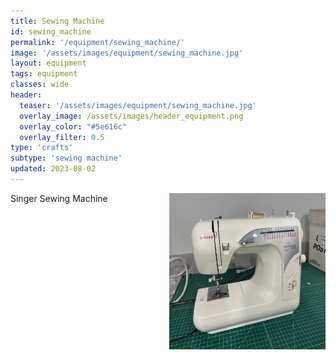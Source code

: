 ```yaml
---
title: Sewing Machine
id: sewing_machine
permalink: '/equipment/sewing_machine/'
image: '/assets/images/equipment/sewing_machine.jpg'
layout: equipment
tags: equipment
classes: wide
header:
  teaser: '/assets/images/equipment/sewing_machine.jpg'
  overlay_image: /assets/images/header_equipment.png
  overlay_color: "#5e616c"
  overlay_filter: 0.5
type: 'crafts'
subtype: 'sewing machine'
updated: 2023-08-02
---
```

<img align="right" width="250" height="250" src="/assets/images/equipment/sewing_machine.jpg">

Singer Sewing Machine